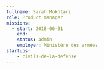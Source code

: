 ```yaml
---
fullname: Sarah Mokhtari
role: Product manager
missions:
  - start: 2018-06-01
    end:
    status: admin
    employer: Ministère des armées
startups:
    - civils-de-la-defense
---
```

